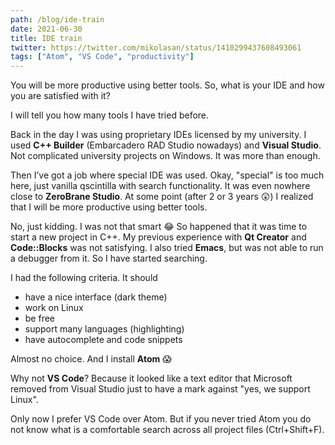```yaml
---
path: /blog/ide-train
date: 2021-06-30
title: IDE train
twitter: https://twitter.com/mikolasan/status/1410299437608493061
tags: ["Atom", "VS Code", "productivity"]
---
```


You will be more productive using better tools. So, what is your IDE and how you are satisfied with it?

I will tell you how many tools I have tried before.

Back in the day I was using proprietary IDEs licensed by my university. I used **C++ Builder** (Embarcadero RAD Studio nowadays) and **Visual Studio**. Not complicated university projects on Windows. It was more than enough.

Then I’ve got a job where special IDE was used. Okay, "special" is too much here, just vanilla qscintilla with search functionality. It was even nowhere close to **ZeroBrane Studio**. At some point (after 2 or 3 years 😲) I realized that I will be more productive using better tools.

No, just kidding. I was not that smart 😂 So happened that it was time to start a new project in C++. My previous experience with **Qt Creator** and **Code::Blocks** was not satisfying. I also tried **Emacs**, but was not able to run a debugger from it. So I have started searching.

I had the following criteria. It should

- have a nice interface (dark theme)
- work on Linux
- be free
- support many languages (highlighting)
- have autocomplete and code snippets

Almost no choice. And I install **Atom** 😱

Why not **VS Code**? Because it looked like a text editor that Microsoft removed from Visual Studio just to have a mark against "yes, we support Linux".

Only now I prefer VS Code over Atom. But if you never tried Atom you do not know what is a comfortable search across all project files (Ctrl+Shift+F).
